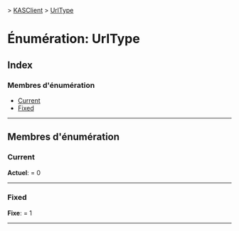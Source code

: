 [](../README.md) > [KASClient](../modules/kasclient.md) > [UrlType](../enums/kasclient.urltype.md)

# <a name="enumeration-urltype"></a>Énumération: UrlType

## <a name="index"></a>Index

### <a name="enumeration-members"></a>Membres d'énumération

* [Current](kasclient.urltype.md#current)
* [Fixed](kasclient.urltype.md#fixed)

---

## <a name="enumeration-members"></a>Membres d'énumération

<a id="current"></a>

###  <a name="current"></a>Current

**Actuel**: = 0

___

<a id="fixed"></a>

###  <a name="fixed"></a>Fixed

**Fixe**: = 1

___

